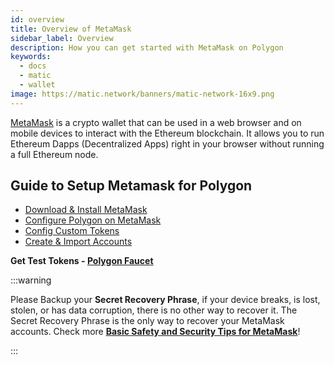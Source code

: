 ```yaml
---
id: overview
title: Overview of MetaMask
sidebar_label: Overview
description: How you can get started with MetaMask on Polygon
keywords:
  - docs
  - matic
  - wallet
image: https://matic.network/banners/matic-network-16x9.png 
---
```


[MetaMask](https://metamask.io/) is a crypto wallet that can be used in a web browser and on mobile devices to interact with the Ethereum blockchain. It allows you to run Ethereum Dapps (Decentralized Apps) right in your browser without running a full Ethereum node.

## Guide to Setup Metamask for Polygon

* [Download & Install MetaMask](https://docs.polygon.technology/docs/develop/metamask/hello)
* [Configure Polygon on MetaMask](https://docs.polygon.technology/docs/develop/metamask/hello)
* [Config Custom Tokens](https://docs.polygon.technology/docs/develop/metamask/custom-tokens)
* [Create & Import Accounts](https://docs.polygon.technology/docs/develop/metamask/multiple-accounts)

**Get Test Tokens - [Polygon Faucet](https://faucet.polygon.technology/)**

:::warning

 Please Backup your **Secret Recovery Phrase**, if your device breaks, is lost, stolen, or has data corruption, there is no other way to recover it. The Secret Recovery Phrase is the only way to recover your MetaMask accounts. Check more <ins>**[Basic Safety and Security Tips for MetaMask](https://metamask.zendesk.com/hc/en-us/articles/360015489591-Basic-Safety-and-Security-Tips-for-MetaMask)**</ins>!

:::

